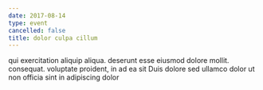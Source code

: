 ```yaml
---
date: 2017-08-14
type: event
cancelled: false
title: dolor culpa cillum
---
```

qui exercitation aliquip aliqua. deserunt esse eiusmod dolore mollit. consequat. voluptate proident, in ad ea sit Duis dolore sed ullamco dolor ut non officia sint in adipiscing dolor
